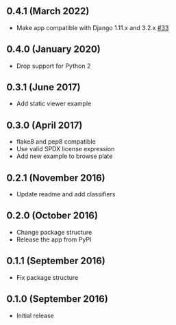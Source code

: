 0.4.1 (March 2022)
------------------

- Make app compatible with Django 1.11.x and 3.2.x [#33](https://github.com/ome/omero-webtest/pull/33)

0.4.0 (January 2020)
--------------------

- Drop support for Python 2

0.3.1 (June 2017)
------------------

- Add static viewer example

0.3.0 (April 2017)
------------------

- flake8 and pep8 compatible
- Use valid SPDX license expression
- Add new example to browse plate

0.2.1 (November 2016)
---------------------

- Update readme and add classifiers

0.2.0 (October 2016)
--------------------

- Change package structure
- Release the app from PyPI

0.1.1 (September 2016)
----------------------

- Fix package structure

0.1.0 (September 2016)
----------------------

- Initial release
